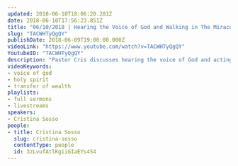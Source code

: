 ```yaml
---
updated: 2018-06-10T18:06:20.281Z
date: 2018-06-10T17:56:23.851Z
title: "06/10/2018 | Hearing the Voice of God and Walking in The Miraculous (Pastor Cris)"
slug: "TACWHTyQgQY"
publishDate: 2018-06-09T19:00:00.000Z
videoLink: "https://www.youtube.com/watch?v=TACWHTyQgQY"
YoutubeID: "TACWHTyQgQY"
description: "Pastor Cris discusses hearing the voice of God and acting according to his leading. By following God's voice we will see miracles, signs, and wonders manifest."
videoKeywords:
- voice of god
- holy spirit
- transfer of wealth
playlists:
- full sermons
- livestreams
speakers:
- Cristina Sosso
people:
- title: Cristina Sosso
  slug: cristina-sosso
  contentType: people
  id: 3zLvufAtlKgiiGIaEYs4S4
---
```

